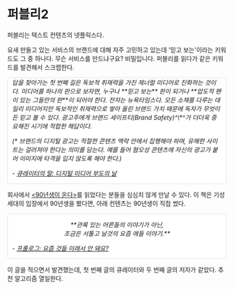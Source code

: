 # 퍼블리2

퍼블리는 텍스트 컨텐츠의 넷플릭스다.

요새 만들고 있는 서비스의 브랜드에 대해 자주 고민하고 있는데 '믿고 보는'이라는 키워드도 그 중 하나다. 무슨 서비스를 만드냐구요? 비밀입니다. 퍼블리를 읽다가 같은 키워드를 발견해서 스크랩한다.

<div style="
background-color: #fff;
border: 1px solid #e0e0e0!important;
border-radius: 5px;
margin-top: 5px;
margin-bottom: 5px;
padding: 0 10px;
font-style: italic;
">
답을 찾아가는 첫 번째 길은 독보적 취재력을 가진 제너럴 미디어로 진화하는 것이다. 미디어를 하나의 판으로 보자면, 누구나 **믿고 보는** 판이 되거나 **압도적 팬이 있는 그들만의 판**이 되어야 한다. 전자는 뉴욕타임스다. 모든 소재를 다루는 데일리 미디어지만 독보적인 취재력으로 쌓아 올린 브랜드 가치 때문에 독자가 무엇이든 믿고 볼 수 있다. 광고주에게 브랜드 세이프티(Brand Safety)^\*^가 더더욱 중요해진 시기에 적합한 해답이다.

(\* 브랜드의 디지털 광고는 적절한 콘텐츠 맥락 안에서 집행해야 하며, 유해한 사이트는 걸러져야 한다는 의미를 담는다. 예를 들어 혐오성 콘텐츠에 자신의 광고가 붙어 이미지에 타격을 입지 않도록 해야 한다.)

\- [큐레이터의 말: 디지털 미디어 부도의 날](https://publy.co/content/2980)
</div>

회사에서 [\<90년생이 온다\>](http://www.kyobobook.co.kr/product/detailViewKor.laf?ejkGb=KOR&mallGb=KOR&barcode=9791188248674&orderClick=LEA&Kc=)를 읽었다는 분들을 심심치 않게 만날 수 있다. 이 책은 기성세대의 입장에서 90년생을 봤다면, 아래 컨텐츠는 90년생이 직접 썼다.

<div style="
background-color: #fff;
border: 1px solid #e0e0e0!important;
border-radius: 5px;
margin-top: 5px;
margin-bottom: 5px;
padding: 0 10px;
font-style: italic;
">
<p style="text-align:center">**관록 있는 어른들의 이야기가 아닌,<br>조금은 서툴고 날것의 요즘 애들 이야기.**</p>

\- [프롤로그: 요즘 것들 이래서 안 돼요?](https://publy.co/content/1483?s=lnjs35)
</div>

이 글을 적으면서 발견했는데, 첫 번째 글의 큐레이터와 두 번째 글의 저자가 같았다. 추천 알고리즘 열일한다.
